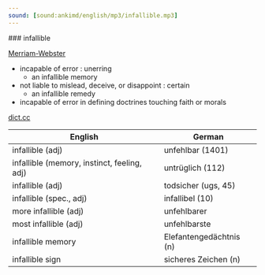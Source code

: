 ```yaml
---
sound: [sound:ankimd/english/mp3/infallible.mp3]
---
```


\### infallible

[Merriam-Webster](https://www.merriam-webster.com/dictionary/infallible)

- incapable of error : unerring
    - an infallible memory
- not liable to mislead, deceive, or disappoint : certain
    - an infallible remedy
- incapable of error in defining doctrines touching faith or morals

[dict.cc](https://www.dict.cc/infallible)

| English        | German       |
| -------------- | ------------ |
| infallible (adj) | unfehlbar (1401) |
| infallible (memory, instinct, feeling, adj) | untrüglich (112) |
| infallible (adj) | todsicher (ugs, 45) |
| infallible (spec., adj) | infallibel (10) |
| more infallible (adj) | unfehlbarer |
| most infallible (adj) | unfehlbarste |
| infallible memory | Elefantengedächtnis (n) |
| infallible sign | sicheres Zeichen (n) |
